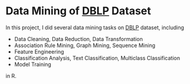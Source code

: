 # Data Mining of [DBLP](https://dblp.org/) Dataset
<p align="justify">
    In this project, I did several data mining tasks on <a href="https://dblp.org/">DBLP</a> dataset, including 
    <ul>
        <li> 
            Data Cleaning, Data Reduction, Data Transformation
        </li>
        <li> 
            Association Rule Mining, Graph Mining, Sequence Mining
        </li>
        <li>
            Feature Engineering
        </li>
        <li> 
            Classification Analysis, Text Classification, Multiclass Classification
        </li>
        <li> 
            Model Training
        </li>
    </ul>
    in R.
</p>